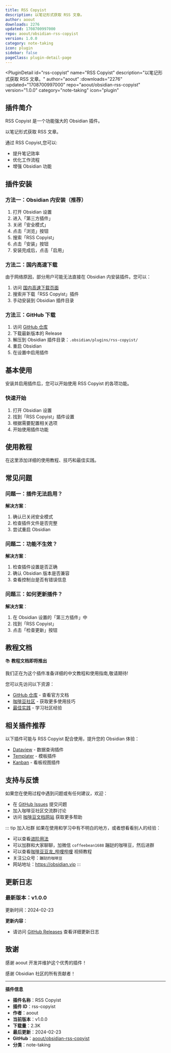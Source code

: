 ```yaml
---
title: RSS Copyist
description: 以笔记形式获取 RSS 文章。
author: aoout
downloads: 2276
updated: 1708700997000
repo: aoout/obsidian-rss-copyist
version: 1.0.0
category: note-taking
icon: plugin
sidebar: false
pageClass: plugin-detail-page
---
```


<PluginDetail
  id="rss-copyist"
  name="RSS Copyist"
  description="以笔记形式获取 RSS 文章。"
  author="aoout"
  :downloads="2276"
  :updated="1708700997000"
  repo="aoout/obsidian-rss-copyist"
  version="1.0.0"
  category="note-taking"
  icon="plugin"
>

<!-- AUTO_GENERATED_START -->
## 插件简介

RSS Copyist 是一个功能强大的 Obsidian 插件。

以笔记形式获取 RSS 文章。

通过 RSS Copyist,您可以:

- 提升笔记效率
- 优化工作流程
- 增强 Obsidian 功能

<!-- AUTO_GENERATED_END -->

<!-- AUTO_GENERATED_START -->
## 插件安装

### 方法一：Obsidian 内安装（推荐）

1. 打开 Obsidian 设置
2. 进入「第三方插件」
3. 关闭「安全模式」
4. 点击「浏览」按钮
5. 搜索「RSS Copyist」
6. 点击「安装」按钮
7. 安装完成后，点击「启用」

### 方法二：国内高速下载

由于网络原因，部分用户可能无法直接在 Obsidian 内安装插件。您可以：

1. 访问 [国内高速下载页面](/zh/documentation/obsidian-plugins-download.html)
2. 搜索并下载「RSS Copyist」插件
3. 手动安装到 Obsidian 插件目录

### 方法三：GitHub 下载

1. 访问 [GitHub 仓库](https://github.com/aoout/obsidian-rss-copyist)
2. 下载最新版本的 Release
3. 解压到 Obsidian 插件目录：`.obsidian/plugins/rss-copyist/`
4. 重启 Obsidian
5. 在设置中启用插件

## 基本使用

安装并启用插件后，您可以开始使用 RSS Copyist 的各项功能。

### 快速开始

1. 打开 Obsidian 设置
2. 找到「RSS Copyist」插件设置
3. 根据需要配置相关选项
4. 开始使用插件功能

<!-- AUTO_GENERATED_END -->

<!-- CUSTOM_CONTENT_START:tutorial -->
## 使用教程

在这里添加详细的使用教程、技巧和最佳实践。

<!-- CUSTOM_CONTENT_END:tutorial -->

<!-- SHARED_CONTENT_START -->
## 常见问题

### 问题一：插件无法启用？

**解决方案**：
1. 确认已关闭安全模式
2. 检查插件文件是否完整
3. 尝试重启 Obsidian

### 问题二：功能不生效？

**解决方案**：
1. 检查插件设置是否正确
2. 确认 Obsidian 版本是否兼容
3. 查看控制台是否有错误信息

### 问题三：如何更新插件？

**解决方案**：
1. 在 Obsidian 设置的「第三方插件」中
2. 找到「RSS Copyist」
3. 点击「检查更新」按钮

## 教程文档

📚 **教程文档即将推出**

我们正在为这个插件准备详细的中文教程和使用指南,敬请期待!

您可以先访问以下资源：
- [GitHub 仓库](https://github.com/aoout/obsidian-rss-copyist) - 查看官方文档
- [咖啡豆社区](/zh/bases/) - 获取更多使用技巧
- [最佳实践](/zh/best-practices/) - 学习社区经验

## 相关插件推荐

以下插件可能与 RSS Copyist 配合使用，提升您的 Obsidian 体验：

- [Dataview](/zh/plugins/dataview.html) - 数据查询插件
- [Templater](/zh/plugins/templater-obsidian.html) - 模板插件
- [Kanban](/zh/plugins/obsidian-kanban.html) - 看板视图插件

## 支持与反馈

如果您在使用过程中遇到问题或有任何建议，欢迎：

- 在 [GitHub Issues](https://github.com/aoout/obsidian-rss-copyist/issues) 提交问题
- 加入咖啡豆社区交流群讨论
- 访问 [咖啡豆文档网站](https://obsidian.vip) 获取更多帮助

::: tip 加入社群
如果在使用和学习中有不明白的地方，或者想看看别人的经验：
- 可以查看[进阶用法](/zh/advanced)
- 可以加群和大家聊聊，加微信 `coffeebean1688` 蹦跶的咖啡豆，然后进群
- 可以查看[咖啡豆豆龙_哔哩哔哩](https://space.bilibili.com/618777356) 视频教程
- 关注公众号：`蹦跶的咖啡豆`
- 网站地址：https://obsidian.vip
:::
<!-- SHARED_CONTENT_END -->

<!-- AUTO_GENERATED_START -->
## 更新日志

### 最新版本：v1.0.0

更新时间：2024-02-23

**更新内容**：
- 请访问 [GitHub Releases](https://github.com/aoout/obsidian-rss-copyist/releases) 查看详细更新日志

## 致谢

感谢 aoout 开发并维护这个优秀的插件！

感谢 Obsidian 社区的所有贡献者！

---

**插件信息**
- **插件名称**：RSS Copyist
- **插件 ID**：rss-copyist
- **作者**：aoout
- **当前版本**：v1.0.0
- **下载量**：2.3K
- **最后更新**：2024-02-23
- **GitHub**：[aoout/obsidian-rss-copyist](https://github.com/aoout/obsidian-rss-copyist)
- **分类**：note-taking
<!-- AUTO_GENERATED_END -->

</PluginDetail>

